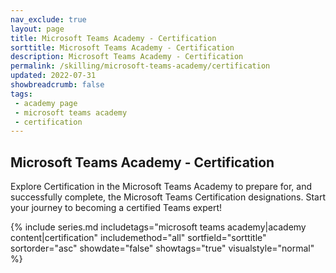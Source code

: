 ```yaml
---
nav_exclude: true
layout: page
title: Microsoft Teams Academy - Certification
sorttitle: Microsoft Teams Academy - Certification
description: Microsoft Teams Academy - Certification
permalink: /skilling/microsoft-teams-academy/certification
updated: 2022-07-31
showbreadcrumb: false
tags: 
 - academy page
 - microsoft teams academy
 - certification
---
```


## Microsoft Teams Academy - Certification

Explore Certification in the Microsoft Teams Academy to prepare for, and successfully complete, the Microsoft Teams Certification designations. Start your journey to becoming a certified Teams expert!

{% include series.md 
    includetags="microsoft teams academy|academy content|certification" 
    includemethod="all" 
    sortfield="sorttitle" sortorder="asc" showdate="false" showtags="true" 
    visualstyle="normal"
%}